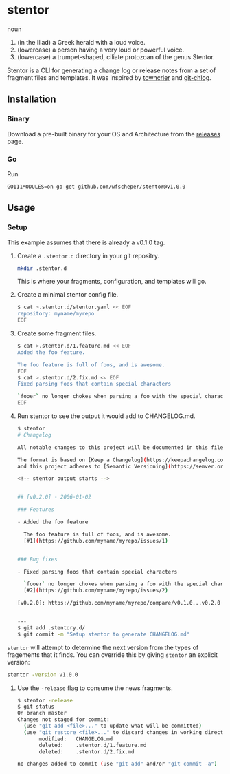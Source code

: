 # stentor

noun

1. (in the Iliad) a Greek herald with a loud voice.
1. (lowercase) a person having a very loud or powerful voice.
1. (lowercase) a trumpet-shaped, ciliate protozoan of the genus Stentor.

Stentor is a CLI for generating a change log or release notes from a set of fragment files and templates.
It was inspired by [towncrier](https://github.com/twisted/towncrier) and [git-chlog](https://github.com/git-chglog/git-chglog).

## Installation

### Binary

Download a pre-built binary for your OS and Architecture from the [releases](./releases) page.

### Go

Run

```golang
GO111MODULES=on go get github.com/wfscheper/stentor@v1.0.0
```

## Usage

### Setup

This example assumes that there is already a v0.1.0 tag.

1. Create a `.stentor.d` directory in your git repositry.

   ```bash
   mkdir .stentor.d
   ```

   This is where your fragments, configuration, and templates will go.

1. Create a minimal stentor config file.

   ```bash
   $ cat >.stentor.d/stentor.yaml << EOF
   repository: myname/myrepo
   EOF
   ```

1. Create some fragment files.

   ```bash
   $ cat >.stentor.d/1.feature.md << EOF
   Added the foo feature.

   The foo feature is full of foos, and is awesome.
   EOF
   $ cat >.stentor.d/2.fix.md << EOF
   Fixed parsing foos that contain special characters

   `fooer` no longer chokes when parsing a foo with the special characters `!@#$%`.
   EOF
   ```

1. Run stentor to see the output it would add to CHANGELOG.md.

   ```bash
   $ stentor
   # Changelog

   All notable changes to this project will be documented in this file.

   The format is based on [Keep a Changelog](https://keepachangelog.com/en/1.0.0/),
   and this project adheres to [Semantic Versioning](https://semver.org/spec/v2.0.0.html).

   <!-- stentor output starts -->


   ## [v0.2.0] - 2006-01-02

   ### Features

   - Added the foo feature

     The foo feature is full of foos, and is awesome.
     [#1](https://github.com/myname/myrepo/issues/1)


   ### Bug fixes

   - Fixed parsing foos that contain special characters

     `fooer` no longer chokes when parsing a foo with the special characters `!@#$%`.
     [#2](https://github.com/myname/myrepo/issues/2)

   [v0.2.0]: https://github.com/myname/myrepo/compare/v0.1.0...v0.2.0


   ---
   $ git add .stentory.d/
   $ git commit -m "Setup stentor to generate CHANGELOG.md"
   ```

`stentor` will attempt to determine the next version from the types of fragements that it finds.
You can override this by giving `stentor` an explicit version:

```bash
stentor -version v1.0.0
```

1. Use the `-release` flag to consume the news fragments.

   ```bash
   $ stentor -release
   $ git status
   On branch master
   Changes not staged for commit:
     (use "git add <file>..." to update what will be committed)
     (use "git restore <file>..." to discard changes in working directory)
          modified:   CHANGELOG.md
          deleted:    .stentor.d/1.feature.md
          deleted:    .stentor.d/2.fix.md

   no changes added to commit (use "git add" and/or "git commit -a")
   ```
